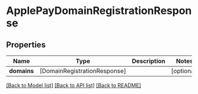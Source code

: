 # ApplePayDomainRegistrationResponse

## Properties
Name | Type | Description | Notes
------------ | ------------- | ------------- | -------------
**domains** | [DomainRegistrationResponse] |  | [optional] 

[[Back to Model list]](../README.md#documentation-for-models) [[Back to API list]](../README.md#documentation-for-api-endpoints) [[Back to README]](../README.md)


